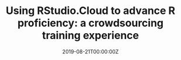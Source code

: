 ---
title: 'Using RStudio.Cloud to advance R proficiency: a crowdsourcing training experience'
authors:
- Paulo Bargo
date: '2019-08-21T00:00:00Z'

# Schedule page publish date (NOT proceeding's date).
publishDate: '20001-01-01T00:00:00Z'

# proceeding type.
# Legend: 0 = Uncategorized; 1 = Talk, 2 = Keynote, 3 = Workshop
# To add more update publications_types.toml and en.yaml
proceeding_types: ['1']

# proceeding name and optional abbreviated proceeding name.
proceeding: Presented at 2019 Conference
proceeding_short: Presented at 2019 Conference

abstract: 

tags:
- Janssen
featured: false

links:
url_slides: 'https://github.com/rinpharma/rinpharma2019program/tree/master/talks_folder/2019-Bargo-Using_RStudio_Cloud_to_advance_R_proficiency.pdf'
url_video: ''

---